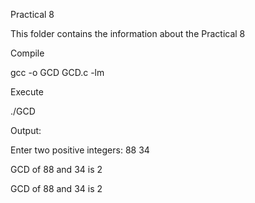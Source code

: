 Practical 8

This folder contains the information about the Practical 8

Compile

gcc -o GCD GCD.c -lm

Execute

./GCD

Output:

Enter two positive integers: 88 34

GCD of 88 and 34 is 2

GCD of 88 and 34 is 2
